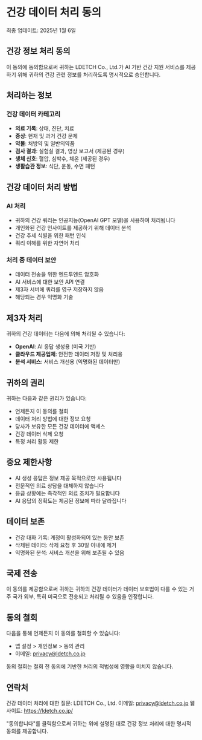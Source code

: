 # 건강 데이터 처리 동의
최종 업데이트: 2025년 1월 6일

## 건강 정보 처리 동의

이 동의에 동의함으로써 귀하는 LDETCH Co., Ltd.가 AI 기반 건강 지원 서비스를 제공하기 위해 귀하의 건강 관련 정보를 처리하도록 명시적으로 승인합니다.

## 처리하는 정보

### 건강 데이터 카테고리
- **의료 기록**: 상태, 진단, 치료
- **증상**: 현재 및 과거 건강 문제
- **약물**: 처방약 및 일반의약품
- **검사 결과**: 실험실 결과, 영상 보고서 (제공된 경우)
- **생체 신호**: 혈압, 심박수, 체온 (제공된 경우)
- **생활습관 정보**: 식단, 운동, 수면 패턴

## 건강 데이터 처리 방법

### AI 처리
- 귀하의 건강 쿼리는 인공지능(OpenAI GPT 모델)을 사용하여 처리됩니다
- 개인화된 건강 인사이트를 제공하기 위해 데이터 분석
- 건강 추세 식별을 위한 패턴 인식
- 쿼리 이해를 위한 자연어 처리

### 처리 중 데이터 보안
- 데이터 전송을 위한 엔드투엔드 암호화
- AI 서비스에 대한 보안 API 연결
- 제3자 서버에 쿼리를 영구 저장하지 않음
- 해당되는 경우 익명화 기술

## 제3자 처리

귀하의 건강 데이터는 다음에 의해 처리될 수 있습니다:
- **OpenAI**: AI 응답 생성용 (미국 기반)
- **클라우드 제공업체**: 안전한 데이터 저장 및 처리용
- **분석 서비스**: 서비스 개선용 (익명화된 데이터만)

## 귀하의 권리

귀하는 다음과 같은 권리가 있습니다:
- 언제든지 이 동의를 철회
- 데이터 처리 방법에 대한 정보 요청
- 당사가 보유한 모든 건강 데이터에 액세스
- 건강 데이터 삭제 요청
- 특정 처리 활동 제한

## 중요 제한사항

- AI 생성 응답은 정보 제공 목적으로만 사용됩니다
- 전문적인 의료 상담을 대체하지 않습니다
- 응급 상황에는 즉각적인 의료 조치가 필요합니다
- AI 응답의 정확도는 제공된 정보에 따라 달라집니다

## 데이터 보존

- 건강 대화 기록: 계정이 활성화되어 있는 동안 보존
- 삭제된 데이터: 삭제 요청 후 30일 이내에 제거
- 익명화된 분석: 서비스 개선을 위해 보존될 수 있음

## 국제 전송

이 동의를 제공함으로써 귀하는 귀하의 건강 데이터가 데이터 보호법이 다를 수 있는 거주 국가 외부, 특히 미국으로 전송되고 처리될 수 있음을 인정합니다.

## 동의 철회

다음을 통해 언제든지 이 동의를 철회할 수 있습니다:
- 앱 설정 > 개인정보 > 동의 관리
- 이메일: privacy@ldetch.co.jp

동의 철회는 철회 전 동의에 기반한 처리의 적법성에 영향을 미치지 않습니다.

## 연락처

건강 데이터 처리에 대한 질문:
LDETCH Co., Ltd.
이메일: privacy@ldetch.co.jp
웹사이트: https://ldetch.co.jp/

"동의합니다"를 클릭함으로써 귀하는 위에 설명된 대로 건강 정보 처리에 대한 명시적 동의를 제공합니다.